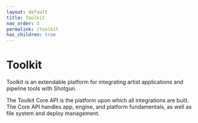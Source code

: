 ```yaml
---
layout: default
title: Toolkit
nav_order: 3
permalink: /toolkit
has_children: true
---
```


# Toolkit 

Toolkit is an extendable platform for integrating artist applications and pipeline tools with Shotgun.

The Toolkit Core API is the platform upon which all integrations are built. The Core API handles app, engine, and platform fundamentals, as well as file system and deploy management.
